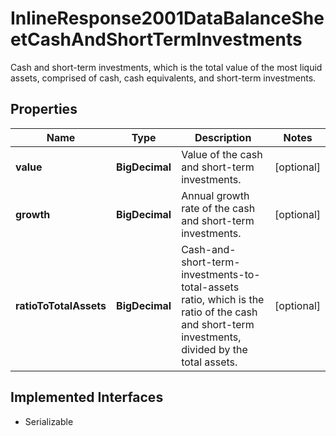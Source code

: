 

# InlineResponse2001DataBalanceSheetCashAndShortTermInvestments

Cash and short-term investments, which is the total value of the most liquid assets, comprised of cash, cash equivalents, and short-term investments.

## Properties

Name | Type | Description | Notes
------------ | ------------- | ------------- | -------------
**value** | **BigDecimal** | Value of the cash and short-term investments. |  [optional]
**growth** | **BigDecimal** | Annual growth rate of the cash and short-term investments. |  [optional]
**ratioToTotalAssets** | **BigDecimal** | Cash-and-short-term-investments-to-total-assets ratio, which is the ratio of the cash and short-term investments, divided by the total assets. |  [optional]


## Implemented Interfaces

* Serializable


